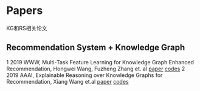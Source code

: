 # Papers
KG和RS相关论文

## Recommendation System + Knowledge Graph
1 2019 WWW, Multi-Task Feature Learning for Knowledge Graph Enhanced Recommendation, Hongwei Wang, Fuzheng Zhang et. al  [paper](https://arxiv.org/abs/1901.08907) [codes](https://github.com/hwwang55/MKR)
2 2019 AAAI, Explainable Reasoning over Knowledge Graphs for Recommendation, Xiang Wang et.al [paper](https://github.com/AshleyFang/Papers/blob/master/recommend%20system/%5BAAAI%202019%5DExplainable%20Reasoning%20over%20Knowledge%20Graphs%20for%20Recommendation.pdf) [codes](https://github.com/eBay/KPRN)
